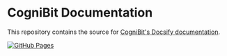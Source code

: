 # CogniBit Documentation

This repository contains the source for [CogniBit's Docsify documentation](https://iykeblueblood.github.io/cognibit-docs/).

[![GitHub Pages](https://img.shields.io/badge/View_Live-Docs-2ea44f)](https://iykeblueblood.github.io/cognibit-docs/)
